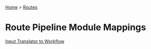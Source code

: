 [Home](../../Index.md) > [Routes](../Route.md)

# Route Pipeline Module Mappings

[Input Translator to Workflow](InputTranslatorToWorkflow.md)